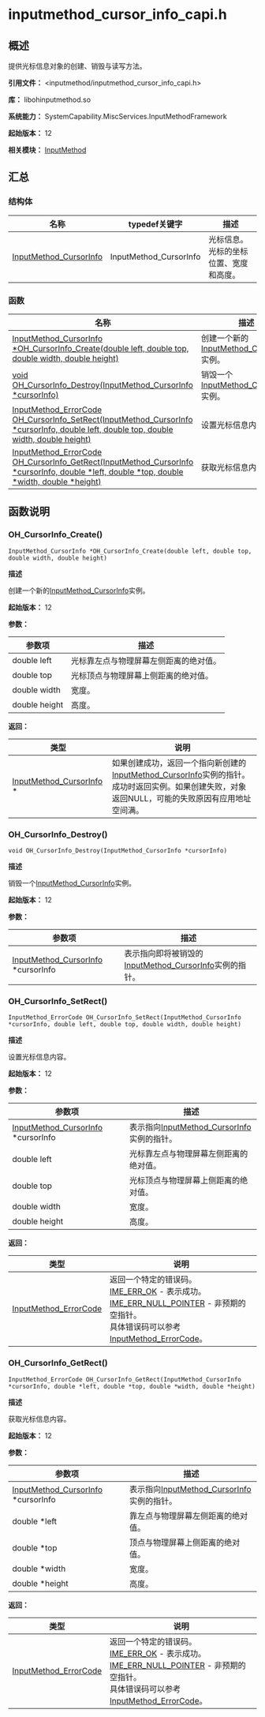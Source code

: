 # inputmethod_cursor_info_capi.h
<!--Kit: IME Kit-->
<!--Subsystem: MiscServices-->
<!--Owner: @illybyy-->
<!--Designer: @andeszhang-->
<!--Tester: @murphy1984-->
<!--Adviser: @zhang_yixin13-->

## 概述

提供光标信息对象的创建、销毁与读写方法。

**引用文件：** <inputmethod/inputmethod_cursor_info_capi.h>

**库：** libohinputmethod.so

**系统能力：** SystemCapability.MiscServices.InputMethodFramework

**起始版本：** 12

**相关模块：** [InputMethod](capi-inputmethod.md)

## 汇总

### 结构体

| 名称 | typedef关键字 | 描述 |
| -- | -- | -- |
| [InputMethod_CursorInfo](capi-inputmethod-inputmethod-cursorinfo.md) | InputMethod_CursorInfo | 光标信息。光标的坐标位置、宽度和高度。 |

### 函数

| 名称 | 描述                                         |
| -- |--------------------------------------------|
| [InputMethod_CursorInfo *OH_CursorInfo_Create(double left, double top, double width, double height)](#oh_cursorinfo_create) | 创建一个新的[InputMethod_CursorInfo](capi-inputmethod-inputmethod-cursorinfo.md)实例。 |
| [void OH_CursorInfo_Destroy(InputMethod_CursorInfo *cursorInfo)](#oh_cursorinfo_destroy) | 销毁一个[InputMethod_CursorInfo](capi-inputmethod-inputmethod-cursorinfo.md)实例。      |
| [InputMethod_ErrorCode OH_CursorInfo_SetRect(InputMethod_CursorInfo *cursorInfo, double left, double top, double width, double height)](#oh_cursorinfo_setrect) | 设置光标信息内容。                                  |
| [InputMethod_ErrorCode OH_CursorInfo_GetRect(InputMethod_CursorInfo *cursorInfo, double *left, double *top, double *width, double *height)](#oh_cursorinfo_getrect) | 获取光标信息内容。                                  |

## 函数说明

### OH_CursorInfo_Create()

```
InputMethod_CursorInfo *OH_CursorInfo_Create(double left, double top, double width, double height)
```

**描述**

创建一个新的[InputMethod_CursorInfo](capi-inputmethod-inputmethod-cursorinfo.md)实例。

**起始版本：** 12


**参数：**

| 参数项 | 描述 |
| -- | -- |
| double left | 光标靠左点与物理屏幕左侧距离的绝对值。 |
| double top | 光标顶点与物理屏幕上侧距离的绝对值。 |
| double width | 宽度。 |
| double height | 高度。 |

**返回：**

| 类型 | 说明 |
| -- | -- |
| [InputMethod_CursorInfo](capi-inputmethod-inputmethod-cursorinfo.md) * | 如果创建成功，返回一个指向新创建的[InputMethod_CursorInfo](capi-inputmethod-inputmethod-cursorinfo.md)实例的指针。<br> 成功时返回实例。如果创建失败，对象返回NULL，可能的失败原因有应用地址空间满。 |

### OH_CursorInfo_Destroy()

```
void OH_CursorInfo_Destroy(InputMethod_CursorInfo *cursorInfo)
```

**描述**

销毁一个[InputMethod_CursorInfo](capi-inputmethod-inputmethod-cursorinfo.md)实例。

**起始版本：** 12


**参数：**

| 参数项 | 描述 |
| -- | -- |
| [InputMethod_CursorInfo](capi-inputmethod-inputmethod-cursorinfo.md) *cursorInfo | 表示指向即将被销毁的[InputMethod_CursorInfo](capi-inputmethod-inputmethod-cursorinfo.md)实例的指针。 |

### OH_CursorInfo_SetRect()

```
InputMethod_ErrorCode OH_CursorInfo_SetRect(InputMethod_CursorInfo *cursorInfo, double left, double top, double width, double height)
```

**描述**

设置光标信息内容。

**起始版本：** 12


**参数：**

| 参数项 | 描述 |
| -- | -- |
| [InputMethod_CursorInfo](capi-inputmethod-inputmethod-cursorinfo.md) *cursorInfo | 表示指向[InputMethod_CursorInfo](capi-inputmethod-inputmethod-cursorinfo.md)实例的指针。 |
| double left | 光标靠左点与物理屏幕左侧距离的绝对值。 |
| double top | 光标顶点与物理屏幕上侧距离的绝对值。 |
| double width | 宽度。 |
| double height | 高度。 |

**返回：**

| 类型 | 说明 |
| -- | -- |
| [InputMethod_ErrorCode](capi-inputmethod-types-capi-h.md#inputmethod_errorcode) | 返回一个特定的错误码。<br>     [IME_ERR_OK](capi-inputmethod-types-capi-h.md#inputmethod_errorcode) - 表示成功。<br>     [IME_ERR_NULL_POINTER](capi-inputmethod-types-capi-h.md#inputmethod_errorcode) - 非预期的空指针。<br> 具体错误码可以参考 [InputMethod_ErrorCode](capi-inputmethod-types-capi-h.md#inputmethod_errorcode)。 |

### OH_CursorInfo_GetRect()

```
InputMethod_ErrorCode OH_CursorInfo_GetRect(InputMethod_CursorInfo *cursorInfo, double *left, double *top, double *width, double *height)
```

**描述**

获取光标信息内容。

**起始版本：** 12


**参数：**

| 参数项 | 描述 |
| -- | -- |
| [InputMethod_CursorInfo](capi-inputmethod-inputmethod-cursorinfo.md) *cursorInfo | 表示指向[InputMethod_CursorInfo](capi-inputmethod-inputmethod-cursorinfo.md)实例的指针。 |
| double *left | 靠左点与物理屏幕左侧距离的绝对值。 |
| double *top | 顶点与物理屏幕上侧距离的绝对值。 |
| double *width | 宽度。 |
| double *height | 高度。 |

**返回：**

| 类型 | 说明 |
| -- | -- |
| [InputMethod_ErrorCode](capi-inputmethod-types-capi-h.md#inputmethod_errorcode) | 返回一个特定的错误码。<br>     [IME_ERR_OK](capi-inputmethod-types-capi-h.md#inputmethod_errorcode) - 表示成功。<br>     [IME_ERR_NULL_POINTER](capi-inputmethod-types-capi-h.md#inputmethod_errorcode) - 非预期的空指针。<br> 具体错误码可以参考 [InputMethod_ErrorCode](capi-inputmethod-types-capi-h.md#inputmethod_errorcode)。 |


